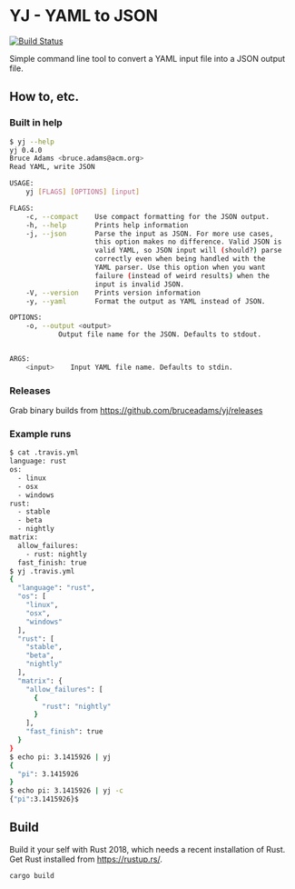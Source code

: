 # YJ - YAML to JSON
[![Build Status](https://travis-ci.com/bruceadams/yj.svg?branch=master)](https://travis-ci.com/bruceadams/yj)

Simple command line tool to convert a YAML input file into a JSON output file.

## How to, etc.

### Built in help

```bash
$ yj --help
yj 0.4.0
Bruce Adams <bruce.adams@acm.org>
Read YAML, write JSON

USAGE:
    yj [FLAGS] [OPTIONS] [input]

FLAGS:
    -c, --compact    Use compact formatting for the JSON output.
    -h, --help       Prints help information
    -j, --json       Parse the input as JSON. For more use cases,
                     this option makes no difference. Valid JSON is
                     valid YAML, so JSON input will (should?) parse
                     correctly even when being handled with the
                     YAML parser. Use this option when you want
                     failure (instead of weird results) when the
                     input is invalid JSON.
    -V, --version    Prints version information
    -y, --yaml       Format the output as YAML instead of JSON.

OPTIONS:
    -o, --output <output>
            Output file name for the JSON. Defaults to stdout.


ARGS:
    <input>    Input YAML file name. Defaults to stdin.
```

### Releases

Grab binary builds from https://github.com/bruceadams/yj/releases

### Example runs

```bash
$ cat .travis.yml
language: rust
os:
  - linux
  - osx
  - windows
rust:
  - stable
  - beta
  - nightly
matrix:
  allow_failures:
    - rust: nightly
  fast_finish: true
$ yj .travis.yml
{
  "language": "rust",
  "os": [
    "linux",
    "osx",
    "windows"
  ],
  "rust": [
    "stable",
    "beta",
    "nightly"
  ],
  "matrix": {
    "allow_failures": [
      {
        "rust": "nightly"
      }
    ],
    "fast_finish": true
  }
}
$ echo pi: 3.1415926 | yj
{
  "pi": 3.1415926
}
$ echo pi: 3.1415926 | yj -c
{"pi":3.1415926}$
```

## Build

Build it your self with Rust 2018, which needs a recent installation of Rust.
Get Rust installed from https://rustup.rs/.

```bash
cargo build
```

